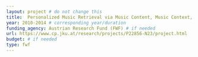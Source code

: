 ```yaml
---
layout: project # do not change this
title: 	Personalized Music Retrieval via Music Content, Music Context, and User Context	# title of the project
year: 2010-2014	# corresponding year/duration
funding_agency: Austrian Research Fund (FWF) # if needed
url: https://www.cp.jku.at/research/projects/P22856-N23/project.html
budget: # if needed
type: fwf
---
```

